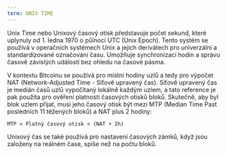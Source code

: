 ```yaml
---
term: UNIX TIME
---
```


Unix Time nebo Unixový časový otisk představuje počet sekund, které uplynuly od 1. ledna 1970 o půlnoci UTC (Unix Epoch). Tento systém se používá v operačních systémech Unix a jejich derivátech pro univerzální a standardizované označování času. Umožňuje synchronizaci hodin a správu časově závislých událostí bez ohledu na časové pásma.

V kontextu Bitcoinu se používá pro místní hodiny uzlů a tedy pro výpočet NAT (Network-Adjusted Time - Síťově upravený čas). Síťově upravený čas je medián časů uzlů vypočítaný lokálně každým uzlem, a tato reference je pak použita pro ověření platnosti časových otisků bloků. Skutečně, aby byl blok uzlem přijat, musí jeho časový otisk být mezi MTP (Median Time Past posledních 11 těžených bloků) a NAT plus 2 hodiny:

```text
MTP < Platný časový otisk < (NAT + 2h)
```

Unixový čas se také používá pro nastavení časových zámků, když jsou založeny na reálném čase, spíše než na počtu bloků.